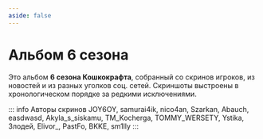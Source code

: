 ```yaml
---
aside: false
---
```


# Альбом 6 сезона

Это альбом **6 сезона Кошкокрафта**, собранный со скринов игроков, из новостей и из разных уголков соц. сетей. Скриншоты выстроены в хронологическом порядке за редкими исключениями.

::: info Авторы скринов
JOY6OY, samurai4ik, nico4an, Szarkan, Abauch, easdwasd, Akyla_s_siskamu, TM_Kocherga, TOMMY_WERSETY, Ystika, Злодей, Elivor_, PastFo, BKKE, sm1lly
::: 

<Album season="6season" />